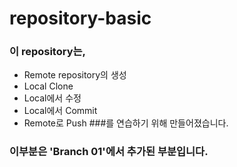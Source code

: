 # repository-basic

### 이 repository는, 
* Remote repository의 생성
* Local Clone
* Local에서 수정
* Local에서 Commit
* Remote로 Push
###를 연습하기 위해 만들어졌습니다.

### 이부분은 'Branch 01'에서 추가된 부분입니다.